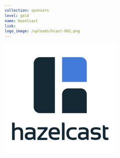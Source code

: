 ```yaml
---
collection: sponsors
level: gold
name: Hazelcast
link:
logo_image: /uploads/hcast-001.png
---
```



![](/uploads/versions/hcast-001---x----360-360x---.png)